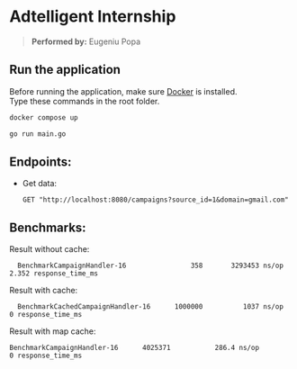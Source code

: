 # Adtelligent Internship

> **Performed by:** Eugeniu Popa

## Run the application

Before running the application, make sure [Docker](https://www.docker.com/) is installed.  
Type these commands in the root folder.

```bash
docker compose up
```

```bash
go run main.go  
```

## Endpoints:

- Get data:

  ```
  GET "http://localhost:8080/campaigns?source_id=1&domain=gmail.com"
  ```

## Benchmarks:
Result without cache:
```
  BenchmarkCampaignHandler-16          	     358	   3293453 ns/op	         2.352 response_time_ms
```

Result with cache:
```
  BenchmarkCachedCampaignHandler-16    	 1000000	      1037 ns/op	         0 response_time_ms
```

Result with map cache:
```
BenchmarkCampaignHandler-16    	 4025371	       286.4 ns/op	         0 response_time_ms
```
